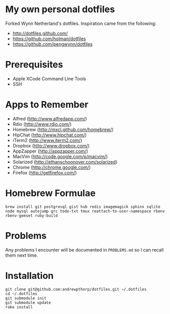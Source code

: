 # My own personal dotfiles #

Forked Wynn Netherland's dotfiles. Inspiration came from the following:

* http://dotfiles.github.com/
* https://github.com/holman/dotfiles
* https://github.com/pengwynn/dotfiles

# Prerequisites

* Apple XCode Command Line Tools
* SSH

# Apps to Remember

* Alfred (http://www.alfredapp.com/)
* Rdio (http://www.rdio.com/)
* Homebrew (http://mxcl.github.com/homebrew/)
* HipChat (http://www.hipchat.com/)
* iTerm2 (http://www.iterm2.com/)
* Dropbox (http://www.dropbox.com/)
* AppZapper (http://appzapper.com/)
* MacVim (http://code.google.com/p/macvim/)
* Solarized (http://ethanschoonover.com/solarized)
* Chrome (http://chrome.google.com/)
* Firefox (http://getfirefox.com/)

# Homebrew Formulae

    brew install git postgresql gist hub redis imagemagick sphinx sqlite node mysql autojump grc todo-txt tmux reattach-to-user-namespace rbenv rbenv-gemset ruby-build

# Problems

Any problems I encounter will be documented in `PROBLEMS.md` so I can recall them next time.

# Installation

    git clone git@github.com:andrewpthorp/dotfiles.git ~/.dotfiles
    cd ~/.dotfiles
    git submodule init
    git submodule update
    rake install
